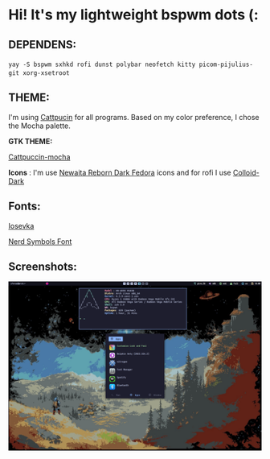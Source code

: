 # Hi! It's my lightweight bspwm dots (:
## DEPENDENS: 
`yay -S bspwm sxhkd rofi dunst polybar neofetch kitty picom-pijulius-git xorg-xsetroot`


## THEME:
I'm using [Cattpucin](https://github.com/catppuccin/catppuccin) for all programs. Based on my color preference, I chose the Mocha palette.

**GTK THEME:**

[Cattpuccin-mocha](https://www.pling.com/p/1996672)

**Icons** : I'm use [Newaita Reborn Dark Fedora](https://github.com/cbrnix/Newaita-reborn) icons and for rofi I use [Colloid-Dark](https://github.com/vinceliuice/Colloid-icon-theme)

## Fonts:
[Iosevka](https://typeof.net/Iosevka/)

[Nerd Symbols Font](https://www.nerdfonts.com/)

## Screenshots: 

![Preview](img/preview.png)

